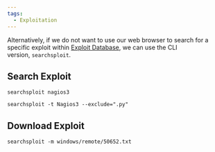 ```yaml
---
tags:
  - Exploitation
---
```

Alternatively, if we do not want to use our web browser to search for a specific exploit within [Exploit Database](https://www.exploit-db.com/), we can use the CLI version, `searchsploit`.

## Search Exploit

```shell-session
searchsploit nagios3
```

```shell-session
searchsploit -t Nagios3 --exclude=".py"
```

## Download Exploit

```shell-session
searchsploit -m windows/remote/50652.txt
```